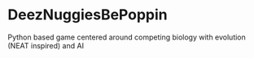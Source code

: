 # DeezNuggiesBePoppin
Python based game centered around competing biology with evolution (NEAT inspired) and AI
